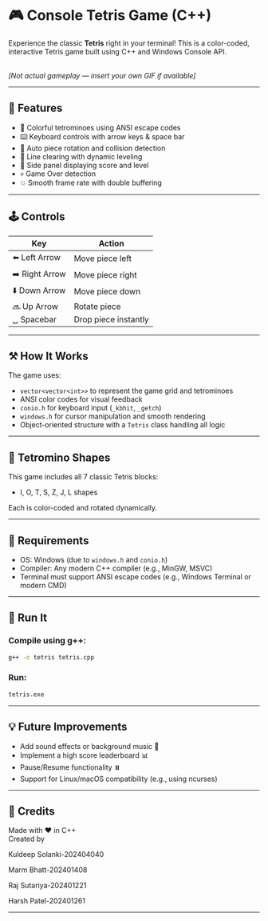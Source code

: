 
# 🎮 Console Tetris Game (C++)

Experience the classic **Tetris** right in your terminal! This is a color-coded, interactive Tetris game built using C++ and Windows Console API.

\
*[Not actual gameplay — insert your own GIF if available]*

---

## 🧹 Features

- 🎨 Colorful tetrominoes using ANSI escape codes
- ⌨️ Keyboard controls with arrow keys & space bar
- 🧠 Auto piece rotation and collision detection
- 🧱 Line clearing with dynamic leveling
- 🏡 Side panel displaying score and level
- 💀 Game Over detection
- 💥 Smooth frame rate with double buffering

---

## 🕹️ Controls

| Key             | Action               |
| --------------- | -------------------- |
| ⬅️  Left Arrow  | Move piece left      |
| ➡️  Right Arrow | Move piece right     |
| ⬇️  Down Arrow  | Move piece down      |
| 🔜  Up Arrow    | Rotate piece         |
| ␣ Spacebar      | Drop piece instantly |

---

## ⚒️ How It Works

The game uses:

- `vector<vector<int>>` to represent the game grid and tetrominoes
- ANSI color codes for visual feedback
- `conio.h` for keyboard input (`_kbhit`, `_getch`)
- `windows.h` for cursor manipulation and smooth rendering
- Object-oriented structure with a `Tetris` class handling all logic

---

## 🧱 Tetromino Shapes

This game includes all 7 classic Tetris blocks:

- I, O, T, S, Z, J, L shapes

Each is color-coded and rotated dynamically.

---

## 🧪 Requirements

- OS: Windows (due to `windows.h` and `conio.h`)
- Compiler: Any modern C++ compiler (e.g., MinGW, MSVC)
- Terminal must support ANSI escape codes (e.g., Windows Terminal or modern CMD)

---

## 🚀 Run It

### Compile using g++:

```bash
g++ -o tetris tetris.cpp
```

### Run:

```bash
tetris.exe
```

---

## 💡 Future Improvements

- Add sound effects or background music 🎵
- Implement a high score leaderboard 📊
- Pause/Resume functionality ⏸️
- Support for Linux/macOS compatibility (e.g., using ncurses)

---

## 🙌 Credits

Made with ❤️ in C++\
Created by 

Kuldeep Solanki-202404040

Marm Bhatt-202401408

Raj Sutariya-202401221

Harsh Patel-202401261



---




